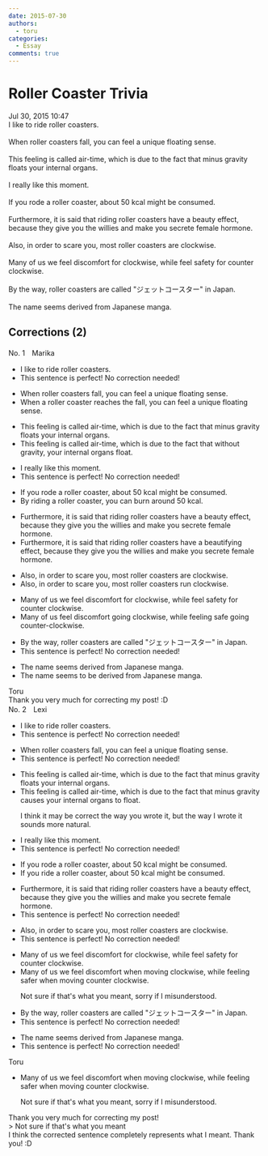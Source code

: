 ```yaml
---
date: 2015-07-30
authors:
  - toru
categories:
  - Essay
comments: true
---
```


# Roller Coaster Trivia
<div class="date">Jul 30, 2015 10:47</div>
<div id="post"><div id="body_show_ori">
I like to ride roller coasters.<br/><br/>When roller coasters fall, you can feel a unique floating sense.<br/><br/>This feeling is called air-time, which is due to the fact that minus gravity floats your internal organs.<br/><br/>I really like this moment.<br/><br/>If you rode a roller coaster, about 50 kcal might be consumed.<br/><br/>Furthermore, it is said that riding roller coasters have a beauty effect, because they give you the willies and make you secrete female hormone.<br/><br/>Also, in order to scare you, most roller coasters are clockwise.<br/><br/>Many of us we feel discomfort for clockwise, while feel safety for counter clockwise.<br/><br/>By the way, roller coasters are called "ジェットコースター" in Japan.<br/><br/>The name seems derived from Japanese manga.
</div></div>

<!-- more -->


## Corrections (2)
<div id="block"><div class="first_name"> No. 1　<span class="just_name">Marika</span></div><div id="block2">
<ul class="correction_field">
<li class="incorrect">I like to ride roller coasters.</li>
<li class="corrected perfect">This sentence is perfect! No correction needed!</li>
</ul>
<ul class="correction_field">
<li class="incorrect">When roller coasters fall, you can feel a unique floating sense.</li>
<li class="corrected correct">
When a roller coaster reaches the fall, you can feel a unique floating sense.
</li>
</ul>
<ul class="correction_field">
<li class="incorrect">This feeling is called air-time, which is due to the fact that minus gravity floats your internal organs.</li>
<li class="corrected correct">
This feeling is called air-time, which is due to the fact that without gravity, your internal organs float.
</li>
</ul>
<ul class="correction_field">
<li class="incorrect">I really like this moment.</li>
<li class="corrected perfect">This sentence is perfect! No correction needed!</li>
</ul>
<ul class="correction_field">
<li class="incorrect">If you rode a roller coaster, about 50 kcal might be consumed.</li>
<li class="corrected correct">
By riding a roller coaster, you can burn around 50 kcal.
</li>
</ul>
<ul class="correction_field">
<li class="incorrect">Furthermore, it is said that riding roller coasters have a beauty effect, because they give you the willies and make you secrete female hormone.</li>
<li class="corrected correct">
Furthermore, it is said that riding roller coasters have a beautifying effect, because they give you the willies and make you secrete female hormone.
</li>
</ul>
<ul class="correction_field">
<li class="incorrect">Also, in order to scare you, most roller coasters are clockwise.</li>
<li class="corrected correct">
Also, in order to scare you, most roller coasters run clockwise.
</li>
</ul>
<ul class="correction_field">
<li class="incorrect">Many of us we feel discomfort for clockwise, while feel safety for counter clockwise.</li>
<li class="corrected correct">
Many of us feel discomfort going clockwise, while feeling safe going counter-clockwise.
</li>
</ul>
<ul class="correction_field">
<li class="incorrect">By the way, roller coasters are called "ジェットコースター" in Japan.</li>
<li class="corrected perfect">This sentence is perfect! No correction needed!</li>
</ul>
<ul class="correction_field">
<li class="incorrect">The name seems derived from Japanese manga.</li>
<li class="corrected correct">
The name seems to be derived from Japanese manga.
</li>
</ul>
</div><div class="name"><span class="just_name">Toru</span><br>
Thank you very much for correcting my post! :D
</div>
</div>
<div id="block"><div class="first_name"> No. 2　<span class="just_name">Lexi</span></div><div id="block2">
<ul class="correction_field">
<li class="incorrect">I like to ride roller coasters.</li>
<li class="corrected perfect">This sentence is perfect! No correction needed!</li>
</ul>
<ul class="correction_field">
<li class="incorrect">When roller coasters fall, you can feel a unique floating sense.</li>
<li class="corrected perfect">This sentence is perfect! No correction needed!</li>
</ul>
<ul class="correction_field">
<li class="incorrect">This feeling is called air-time, which is due to the fact that minus gravity floats your internal organs.</li>
<li class="corrected correct">
This feeling is called air-time, which is due to the fact that minus gravity <span class="f_blue">causes </span>your internal organs <span class="f_blue">to float</span>.
<p class="correction_comment">I think it may be correct the way you wrote it, but the way I wrote it sounds more natural.</p>
</li>
</ul>
<ul class="correction_field">
<li class="incorrect">I really like this moment.</li>
<li class="corrected perfect">This sentence is perfect! No correction needed!</li>
</ul>
<ul class="correction_field">
<li class="incorrect">If you rode a roller coaster, about 50 kcal might be consumed.</li>
<li class="corrected correct">
If you <span class="f_blue">ride</span> a roller coaster, about 50 kcal might be consumed.
</li>
</ul>
<ul class="correction_field">
<li class="incorrect">Furthermore, it is said that riding roller coasters have a beauty effect, because they give you the willies and make you secrete female hormone.</li>
<li class="corrected perfect">This sentence is perfect! No correction needed!</li>
</ul>
<ul class="correction_field">
<li class="incorrect">Also, in order to scare you, most roller coasters are clockwise.</li>
<li class="corrected perfect">This sentence is perfect! No correction needed!</li>
</ul>
<ul class="correction_field">
<li class="incorrect">Many of us we feel discomfort for clockwise, while feel safety for counter clockwise.</li>
<li class="corrected correct">
Many of us we feel discomfort <span class="f_blue">when moving</span> clockwise, while <span class="f_blue">feeling safer when moving </span>counter clockwise.
<p class="correction_comment">Not sure if that's what you meant, sorry if I misunderstood.</p>
</li>
</ul>
<ul class="correction_field">
<li class="incorrect">By the way, roller coasters are called "ジェットコースター" in Japan.</li>
<li class="corrected perfect">This sentence is perfect! No correction needed!</li>
</ul>
<ul class="correction_field">
<li class="incorrect">The name seems derived from Japanese manga.</li>
<li class="corrected perfect">This sentence is perfect! No correction needed!</li>
</ul>
</div><div class="name"><span class="just_name">Toru</span><br><div class="quote_field"><ul class="correction_field">
<li class="corrected correct">
Many of us we feel discomfort <span class="f_blue">when moving</span> clockwise, while <span class="f_blue">feeling safer when moving </span>counter clockwise.
<p class="correction_comment">
Not sure if that's what you meant, sorry if I misunderstood.
</p>
</li>
</ul></div>
Thank you very much for correcting my post!<br/>&gt; Not sure if that's what you meant<br/>I think the corrected sentence completely represents what I meant. Thank you! :D
</div>
</div>
